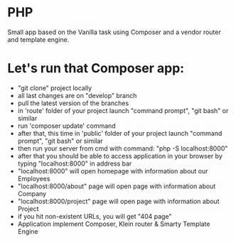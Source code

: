 # PHP
Small app based on the Vanilla task using Composer and a vendor router and template engine.
# Let's run that Composer app:

- "git clone" project locally
- all last changes are on "develop" branch
- pull the latest version of the branches
- in 'route' folder of your project launch "command prompt", "git bash" or similar
- run 'composer update' command
- after that, this time in 'public' folder of your project launch "command prompt", "git bash" or similar
- then run your server from cmd with command: "php -S localhost:8000"
- after that you should be able to access application in your browser by typing "localhost:8000" in address bar
- "localhost:8000" will open homepage with information about our Employees
- "localhost:8000/about" page will open page with information about Company
- "localhost:8000/project" page will open page with information about Project
- if you hit non-existent URLs, you will get "404 page"
- Application implement Composer, Klein router & Smarty Template Engine
